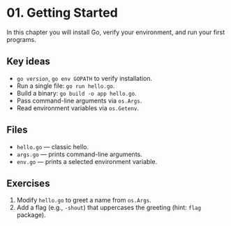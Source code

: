# 01. Getting Started

In this chapter you will install Go, verify your environment, and run your first programs.

## Key ideas
- `go version`, `go env GOPATH` to verify installation.
- Run a single file: `go run hello.go`.
- Build a binary: `go build -o app hello.go`.
- Pass command-line arguments via `os.Args`.
- Read environment variables via `os.Getenv`.

## Files
- `hello.go` — classic hello.
- `args.go` — prints command-line arguments.
- `env.go` — prints a selected environment variable.

## Exercises
1. Modify `hello.go` to greet a name from `os.Args`.
2. Add a flag (e.g., `-shout`) that uppercases the greeting (hint: `flag` package).
